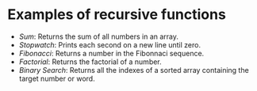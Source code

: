 # Examples of recursive functions

- *Sum*: Returns the sum of all numbers in an array.
- *Stopwatch*: Prints each second on a new line until zero.
- *Fibonacci*: Returns a number in the Fibonnaci sequence.
- *Factorial*: Returns the factorial of a number.
- *Binary Search*: Returns all the indexes of a sorted array containing the target number or word.
